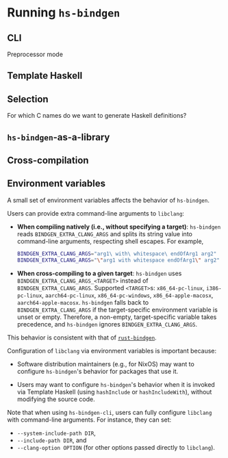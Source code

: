 # Running `hs-bindgen`

## CLI

Preprocessor mode

## Template Haskell

## Selection

For which C names do we want to generate Haskell definitions?

## `hs-bindgen`-as-a-library

## Cross-compilation

## Environment variables

A small set of environment variables affects the behavior of `hs-bindgen`.

Users can provide extra command-line arguments to `libclang`:

- __When compiling natively (i.e., without specifying a target)__: `hs-bindgen`
  reads
  `BINDGEN_EXTRA_CLANG_ARGS` and splits its string value into command-line
  arguments, respecting shell escapes. For example,

  ```sh
  BINDGEN_EXTRA_CLANG_ARGS="arg1\ with\ whitespace\ endOfArg1 arg2"
  BINDGEN_EXTRA_CLANG_ARGS="\"arg1 with whitespace endOfArg1\" arg2"
  ```

- __When cross-compiling to a given target__: `hs-bindgen` uses
  `BINDGEN_EXTRA_CLANG_ARGS_<TARGET>` instead of `BINDGEN_EXTRA_CLANG_ARGS`.
  Supported `<TARGET>`s: `x86_64-pc-linux`, `i386-pc-linux`, `aarch64-pc-linux`,
  `x86_64-pc-windows`, `x86_64-apple-macosx`, `aarch64-apple-macosx`.
  `hs-bindgen` falls back to `BINDGEN_EXTRA_CLANG_ARGS` if the target-specific
  environment variable is unset or empty. Therefore, a non-empty,
  target-specific variable takes precedence, and `hs-bindgen` ignores
  `BINDGEN_EXTRA_CLANG_ARGS`.

This behavior is consistent with that of
[`rust-bindgen`](https://github.com/rust-lang/rust-bindgen?tab=readme-ov-file#environment-variables).

Configuration of `libclang` via environment variables is important because:

- Software distribution maintainers (e.g., for NixOS) may want to configure
  `hs-bindgen`'s behavior for packages that use it.

- Users may want to configure `hs-bindgen`'s behavior when it is invoked via
  Template Haskell (using `hashInclude` or `hashIncludeWith`), without modifying
  the source code.

Note that when using `hs-bindgen-cli`, users can fully configure `libclang`
with command-line arguments. For instance, they can set:

- `--system-include-path DIR`,
- `--include-path DIR`, and
- `--clang-option OPTION` (for other options passed directly to `libclang`).
